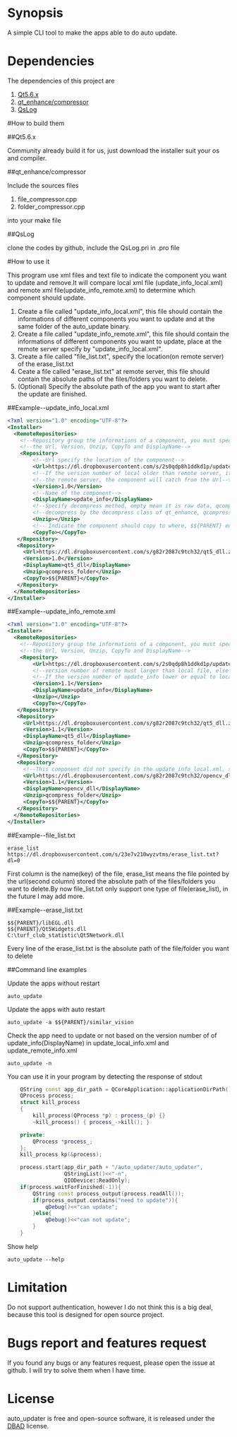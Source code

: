 # Synopsis

A simple CLI tool to make the apps able to do auto update.

# Dependencies

The dependencies of this project are

1. [Qt5.6.x](https://www.qt.io/download-open-source/#section-2)
2. [qt_enhance/compressor](https://github.com/stereomatchingkiss/qt_enhance/tree/master/compressor)
3. [QsLog](https://bitbucket.org/codeimproved/qslog)

#How to build them

##Qt5.6.x

Community already build it for us, just download the installer suit your os and compiler.

##qt_enhance/compressor

Include the sources files 

1. file_compressor.cpp
2. folder_compressor.cpp

into your make file

##QsLog

clone the codes by github, include the QsLog.pri in .pro file

#How to use it

This program use xml files and text file to indicate the component you want to update and remove.It will compare local xml file
(update_info_local.xml) and remote xml file(update_info_remote.xml) to determine which component should update.

1. Create a file called "update_info_local.xml", this file should contain the informations of different components you want to update 
and at the same folder of the auto_update binary.
2. Create a file called "update_info_remote.xml", this file should contain the informations of different components you want to update,
place at the remote server specify by "update_info_local.xml".
3. Create a file called "file_list.txt", specify the location(on remote server) of the erase_list.txt
4. Ceate a file called "erase_list.txt" at remote server, this file should contain the absolute paths of the files/folders you want to delete.
5. (Optional) Specify the absolute path of the app you want to start after the update are finished.

##Example--update_info_local.xml

```xml
<?xml version="1.0" encoding="UTF-8"?>
<Installer>	
  <RemoteRepositories>
    <!--Repository group the informations of a component, you must specify-->
	<!--the Url, Version, Unzip, CopyTo and DisplayName-->
	<Repository>
	    <!--Url specify the location of the component-->
	    <Url>https://dl.dropboxusercontent.com/s/2s0qdp8h1ddkd1p/update_info_remote.xml?dl=0</Url>
	    <!--If the version number of local older than remote server, it will update the component from-->
	    <!--the remote server, the component will catch from the Url-->
	    <Version>1.0</Version>
	    <!--Name of the component-->
        <DisplayName>update_info</DisplayName>
        <!--Specify decompress method, empty mean it is raw data, qcompress_folder means it should-->
        <!--decompress by the decompress class of qt_enhance, qcompress_file means it should decompress by qUncompress-->
	    <Unzip></Unzip>
	    <!-- Indicate the component should copy to where, $${PARENT} equal to the parent path of auto_update-->
	    <CopyTo></CopyTo>
   </Repository>	
   <Repository>
	 <Url>https://dl.dropboxusercontent.com/s/g82r2087c9tch32/qt5_dll.zip?dl=0</Url>            
     <Version>1.0</Version>
     <DisplayName>qt5_dll</DisplayName>
     <Unzip>qcompress_folder</Unzip>
	 <CopyTo>$${PARENT}</CopyTo>
   </Repository>
  </RemoteRepositories>
</Installer>
```

##Example--update_info_remote.xml

```xml
<?xml version="1.0" encoding="UTF-8"?>
<Installer>	
  <RemoteRepositories>
    <!--Repository group the informations of a component, you must specify-->
	<!--the Url, Version, Unzip, CopyTo and DisplayName-->
	<Repository>
	    <Url>https://dl.dropboxusercontent.com/s/2s0qdp8h1ddkd1p/update_info_remote.xml?dl=0</Url>
	    <!--version number of remote must larger than local file, else the components will not updated-->
	    <!--If the version number of update_info lower or equal to local one, all of the components will not update-->
	    <Version>1.1</Version>
        <DisplayName>update_info</DisplayName>
	    <Unzip></Unzip>
	    <CopyTo></CopyTo>
   </Repository>	
   <Repository>
	 <Url>https://dl.dropboxusercontent.com/s/g82r2087c9tch32/qt5_dll.zip?dl=0</Url>            
     <Version>1.1</Version>
     <DisplayName>qt5_dll</DisplayName>
     <Unzip>qcompress_folder</Unzip>
	 <CopyTo>$${PARENT}</CopyTo>
   </Repository>
   <Repository>
     <!--This component did not specify in the update_info_local.xml, so this component will be updated-->
	 <Url>https://dl.dropboxusercontent.com/s/g82r2087c9tch32/opencv_dll.zip?dl=0</Url>            
     <Version>1.1</Version>
     <DisplayName>opencv_dll</DisplayName>
     <Unzip>qcompress_folder</Unzip>
	 <CopyTo>$${PARENT}</CopyTo>
   </Repository>
  </RemoteRepositories>
</Installer>
```

##Example--file_list.txt

```
erase_list https://dl.dropboxusercontent.com/s/23e7v210wyzvtms/erase_list.txt?dl=0
```

First column is the name(key) of the file, erase_list means the file pointed by the url(second column) stored the absolute path 
of the files/folders you want to delete.By now file_list.txt only support one type of file(erase_list), in the future I may add more.

##Example--erase_list.txt
```
$${PARENT}/libEGL.dll
$${PARENT}/Qt5Widgets.dll
C:\turf_club_statistic\Qt5Network.dll
```

Every line of the erase_list.txt is the absolute path of the file/folder you want to delete

##Command line examples

Update the apps without restart
```
auto_update
```

Update the apps with auto restart
```
auto_update -a $${PARENT}/similar_vision
```

Check the app need to update or not based on the version number of of update_info(DisplayName) in update_local_info.xml and 
update_remote_info.xml

```
auto_update -n
```

You can use it in your program by detecting the response of stdout 

```cpp
    QString const app_dir_path = QCoreApplication::applicationDirPath();
    QProcess process;
    struct kill_process
    {
        kill_process(QProcess *p) : process_(p) {}
        ~kill_process() { process_->kill(); }

    private:
        QProcess *process_;
    };
    kill_process kp(&process);

    process.start(app_dir_path + "/auto_updater/auto_updater",
                  QStringList()<<"-n",
                  QIODevice::ReadOnly);
    if(process.waitForFinished(-1)){
        QString const process_output(process.readAll());
        if(process_output.contains("need to update")){
            qDebug()<<"can update";
        }else{
            qDebug()<<"can not update";
        }
    }
```


Show help
```
auto_update --help
```

# Limitation

Do not support authentication, however I do not think this is a big deal, because this tool is designed for open source project.

# Bugs report and features request

If you found any bugs or any features request, please open the issue at github.
I will try to solve them when I have time.

# License

auto_updater is free and open-source software, it is released under the [DBAD](https://github.com/stereomatchingkiss/similar_vision/blob/master/DBAD%20License) license.
